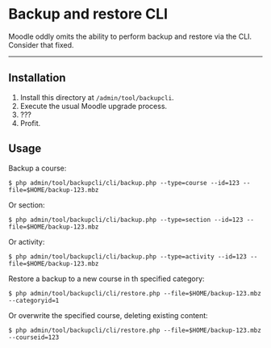 # Backup and restore CLI

Moodle oddly omits the ability to perform backup and restore via the CLI. Consider that fixed.

---

## Installation

1. Install this directory at `/admin/tool/backupcli`.
2. Execute the usual Moodle upgrade process.
3. ???
4. Profit.

## Usage

Backup a course:

```
$ php admin/tool/backupcli/cli/backup.php --type=course --id=123 --file=$HOME/backup-123.mbz
```

Or section:

```
$ php admin/tool/backupcli/cli/backup.php --type=section --id=123 --file=$HOME/backup-123.mbz
```

Or activity:

```
$ php admin/tool/backupcli/cli/backup.php --type=activity --id=123 --file=$HOME/backup-123.mbz
```

Restore a backup to a new course in th specified category:

```
$ php admin/tool/backupcli/cli/restore.php --file=$HOME/backup-123.mbz --categoryid=1
```

Or overwrite the specified course, deleting existing content:

```
$ php admin/tool/backupcli/cli/restore.php --file=$HOME/backup-123.mbz --courseid=123
```
